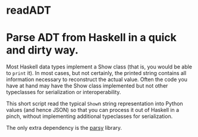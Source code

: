 # readADT

# Parse ADT from Haskell in a quick and dirty way.

Most Haskell data types implement a Show class (that is, you would be able to `print` it). In most cases, but not certainly, the printed string contains all information necessary to reconstruct the actual value.
Often the code you have at hand may have the Show class implemented but not other typeclasses for serialization or interoperability.

This short script read the typical `Show`n string representation into Python values (and hence JSON) so that you can process it out of Haskell in a pinch, without implementing additional typeclasses for serialization.

The only extra dependency is the [parsy](https://github.com/python-parsy/parsy) library.
